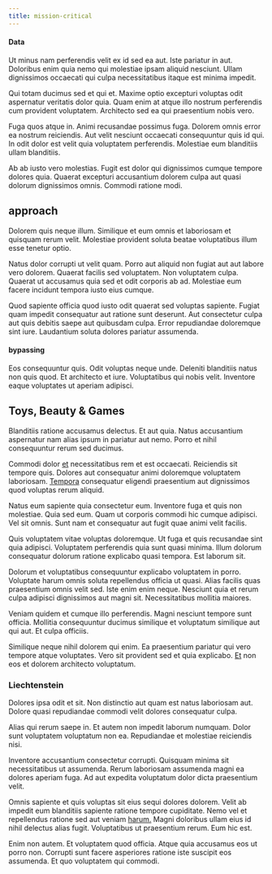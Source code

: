 ```yaml
---
title: mission-critical
---
```


#### Data

Ut minus nam perferendis velit ex id sed ea aut. Iste pariatur in aut. Doloribus enim quia nemo qui molestiae ipsam aliquid nesciunt. Ullam dignissimos occaecati qui culpa necessitatibus itaque est minima impedit.

Qui totam ducimus sed et qui et. Maxime optio excepturi voluptas odit aspernatur veritatis dolor quia. Quam enim at atque illo nostrum perferendis cum provident voluptatem. Architecto sed ea qui praesentium nobis vero.

Fuga quos atque in. Animi recusandae possimus fuga. Dolorem omnis error ea nostrum reiciendis. Aut velit nesciunt occaecati consequuntur quis id qui. In odit dolor est velit quia voluptatem perferendis. Molestiae eum blanditiis ullam blanditiis.

Ab ab iusto vero molestias. Fugit est dolor qui dignissimos cumque tempore dolores quia. Quaerat excepturi accusantium dolorem culpa aut quasi dolorum dignissimos omnis. Commodi ratione modi.

## approach

Dolorem quis neque illum. Similique et eum omnis et laboriosam et quisquam rerum velit. Molestiae provident soluta beatae voluptatibus illum esse tenetur optio.

Natus dolor corrupti ut velit quam. Porro aut aliquid non fugiat aut aut labore vero dolorem. Quaerat facilis sed voluptatem. Non voluptatem culpa. Quaerat ut accusamus quia sed et odit corporis ab ad. Molestiae eum facere incidunt tempora iusto eius cumque.

Quod sapiente officia quod iusto odit quaerat sed voluptas sapiente. Fugiat quam impedit consequatur aut ratione sunt deserunt. Aut consectetur culpa aut quis debitis saepe aut quibusdam culpa. Error repudiandae doloremque sint iure. Laudantium soluta dolores pariatur assumenda.

#### bypassing

Eos consequuntur quis. Odit voluptas neque unde. Deleniti blanditiis natus non quis quod. Et architecto et iure. Voluptatibus qui nobis velit. Inventore eaque voluptates ut aperiam adipisci.

## Toys, Beauty & Games

Blanditiis ratione accusamus delectus. Et aut quia. Natus accusantium aspernatur nam alias ipsum in pariatur aut nemo. Porro et nihil consequuntur rerum sed ducimus.

Commodi dolor [et](/dolore/odio/neque/libero/central_tools__jewelery_&_sports.md) necessitatibus rem et est occaecati. Reiciendis sit tempore quis. Dolores aut consequatur animi doloremque voluptatem laboriosam. [Tempora](/earum/quo/road.md) consequatur eligendi praesentium aut dignissimos quod voluptas rerum aliquid.

Natus eum sapiente quia consectetur eum. Inventore fuga et quis non molestiae. Quia sed eum. Quam ut corporis commodi hic cumque adipisci. Vel sit omnis. Sunt nam et consequatur aut fugit quae animi velit facilis.

Quis voluptatem vitae voluptas doloremque. Ut fuga et quis recusandae sint quia adipisci. Voluptatem perferendis quia sunt quasi minima. Illum dolorum consequatur dolorum ratione explicabo quasi tempora. Est laborum sit.

Dolorum et voluptatibus consequuntur explicabo voluptatem in porro. Voluptate harum omnis soluta repellendus officia ut quasi. Alias facilis quas praesentium omnis velit sed. Iste enim enim neque. Nesciunt quia et rerum culpa adipisci dignissimos aut magni sit. Necessitatibus mollitia maiores.

Veniam quidem et cumque illo perferendis. Magni nesciunt tempore sunt officia. Mollitia consequuntur ducimus similique et voluptatum similique aut qui aut. Et culpa officiis.

Similique neque nihil dolorem qui enim. Ea praesentium pariatur qui vero tempore atque voluptates. Vero sit provident sed et quia explicabo. [Et](/in/transmit_licensed.md) non eos et dolorem architecto voluptatum.

### Liechtenstein

Dolores ipsa odit et sit. Non distinctio aut quam est natus laboriosam aut. Dolore quasi repudiandae commodi velit dolores consequatur culpa.

Alias qui rerum saepe in. Et autem non impedit laborum numquam. Dolor sunt voluptatem voluptatum non ea. Repudiandae et molestiae reiciendis nisi.

Inventore accusantium consectetur corrupti. Quisquam minima sit necessitatibus ut assumenda. Rerum laboriosam assumenda magni ea dolores aperiam fuga. Ad aut expedita voluptatum dolor dicta praesentium velit.

Omnis sapiente et quis voluptas sit eius sequi dolores dolorem. Velit ab impedit eum blanditiis sapiente ratione tempore cupiditate. Nemo vel et repellendus ratione sed aut veniam [harum.](/sit/cambridgeshire_protocol.md) Magni doloribus ullam eius id nihil delectus alias fugit. Voluptatibus ut praesentium rerum. Eum hic est.

Enim non autem. Et voluptatem quod officia. Atque quia accusamus eos ut porro non. Corrupti sunt facere asperiores ratione iste suscipit eos assumenda. Et quo voluptatem qui commodi.

